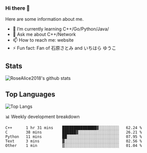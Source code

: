 ### Hi there 👋


<!-- **RoseAlice2018/RoseAlice2018** is a ✨ _special_ ✨ repository because its `README.md` (this file) appears on your GitHub profile. -->

Here are some information about me.

- 🌱 I’m currently learning C++/Go/Python/Java/
- 💬 Ask me about C++/Network
- 📫 How to reach me: website
- ⚡ Fun fact: Fan of 石原さとみ and いちはら ゆうこ


## Stats
![RoseAlice2018's github stats](https://github-readme-stats.vercel.app/api?username=RoseAlice2018&theme=tokyonight)

## Top Languages
![Top Langs](https://github-readme-stats.vercel.app/api/top-langs/?username=RoseAlice2018&layout=compact&theme=tokyonight)

📊 Weekly development breakdown
<!--START_SECTION:waka-->
```text
C++      1 hr 31 mins    ███████████████▓░░░░░░░░░   62.24 % 
C        38 mins         ██████▓░░░░░░░░░░░░░░░░░░   26.21 % 
Python   11 mins         ██░░░░░░░░░░░░░░░░░░░░░░░   07.95 % 
Text     3 mins          ▓░░░░░░░░░░░░░░░░░░░░░░░░   02.56 % 
Other    1 min           ▒░░░░░░░░░░░░░░░░░░░░░░░░   01.04 % 
```
<!--END_SECTION:waka-->
